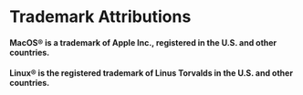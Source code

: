 # Trademark Attributions

#### MacOS® is a trademark of Apple Inc., registered in the U.S. and other countries.

#### Linux® is the registered trademark of Linus Torvalds in the U.S. and other countries.

